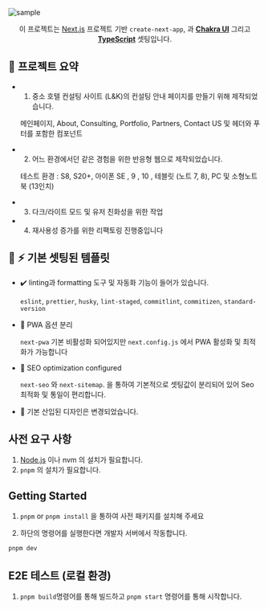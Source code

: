 ![sample](https://github.com/zerosial/James_Portfolio/assets/97251710/95c3f83c-06b2-4d48-9db8-056212b28cd5)

<div align="center">
  <p>이 프로젝트는 <a href="https://nextjs.org/" target="_blank">Next.js</a> 프로젝트 기반 <code>create-next-app</code>, 과 <a href="https://chakra-ui.com" target="_blank"><b>Chakra UI</b></a> 그리고 <a href="https://www.typescriptlang.org" target="_blank"><b>TypeScript</b></a> 셋팅입니다.</p>

</div>

## 🎨 프로젝트 요약

- 1. 중소 호텔 컨설팅 사이트 (L&K)의 컨설팅 안내 페이지를 만들기 위해 제작되었습니다.

  메인페이지, About, Consulting, Portfolio, Partners, Contact US 및 헤더와 푸터를 포함한 컴포넌트

- 2. 어느 환경에서던 같은 경험을 위한 반응형 웹으로 제작되었습니다.

  테스트 환경 : S8, S20+, 아이폰 SE , 9 , 10 , 테블릿 (노트 7, 8), PC 및 소형노트북 (13인치)

- 3. 다크/라이트 모드 및 유저 친화성을 위한 작업

- 4. 재사용성 증가를 위한 리팩토링 진행중입니다

## 🔋 ⚡ 기본 셋팅된 템플릿

- ✔️ linting과 formatting 도구 및 자동화 기능이 들어가 있습니다.

  `eslint`, `prettier`, `husky`, `lint-staged`, `commitlint`, `commitizen`, `standard-version`

- 📱 PWA 옵션 분리

  `next-pwa` 기본 비활성화 되어있지만 `next.config.js` 에서 PWA 활성화 및 최적화가 가능합니다

- 🔎 SEO optimization configured

  `next-seo` 와 `next-sitemap`. 을 통하여 기본적으로 셋팅값이 분리되어 있어 Seo 최적화 및 통일이 편리합니다.

- 🎨 기본 산입된 디자인은 변경되었습니다.

## 사전 요구 사항

1. [Node.js](https://nodejs.org/en/) 이나 nvm 의 설치가 필요합니다.
2. `pnpm` 의 설치가 필요합니다.

## Getting Started

1.  `pnpm` or `pnpm install` 을 통하여 사전 패키지를 설치해 주세요

2.  하단의 명령어를 실행한다면 개발자 서버에서 작동합니다.

```bash
pnpm dev
```

## E2E 테스트 (로컬 환경)

1.  `pnpm build`명령어를 통해 빌드하고 `pnpm start` 명령어를 통해 시작합니다.
